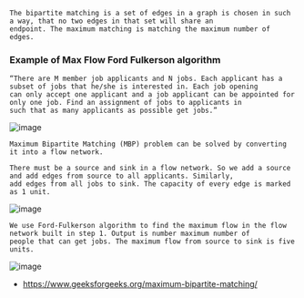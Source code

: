 ```
The bipartite matching is a set of edges in a graph is chosen in such a way, that no two edges in that set will share an 
endpoint. The maximum matching is matching the maximum number of edges.
```

### Example of Max Flow Ford Fulkerson algorithm
```
“There are M member job applicants and N jobs. Each applicant has a subset of jobs that he/she is interested in. Each job opening 
can only accept one applicant and a job applicant can be appointed for only one job. Find an assignment of jobs to applicants in
such that as many applicants as possible get jobs.”
```
![image](https://user-images.githubusercontent.com/59710234/184479593-e1393e75-e3e4-4d33-aaa7-8237c31a818e.png)

```
Maximum Bipartite Matching (MBP) problem can be solved by converting it into a flow network.

There must be a source and sink in a flow network. So we add a source and add edges from source to all applicants. Similarly, 
add edges from all jobs to sink. The capacity of every edge is marked as 1 unit.
```
![image](https://user-images.githubusercontent.com/59710234/184479779-e8e08fe2-c7dc-4550-b223-6c729f453a4f.png)

```
We use Ford-Fulkerson algorithm to find the maximum flow in the flow network built in step 1. Output is number maximum number of 
people that can get jobs. The maximum flow from source to sink is five units.
```

![image](https://user-images.githubusercontent.com/59710234/184479804-f990986c-a586-4cdf-b2f0-95aa08487879.png)

- https://www.geeksforgeeks.org/maximum-bipartite-matching/
